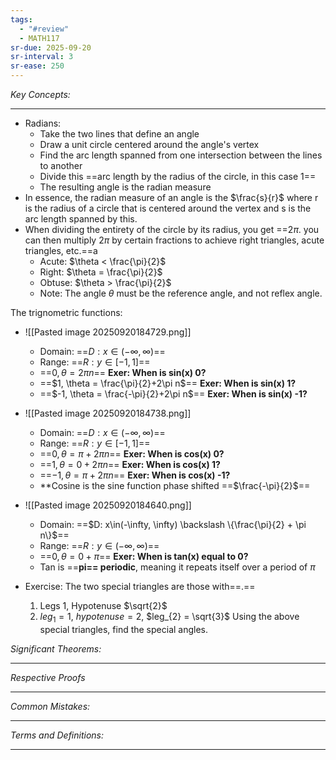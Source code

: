 ```yaml
---
tags:
  - "#review"
  - MATH117
sr-due: 2025-09-20
sr-interval: 3
sr-ease: 250
---
```

*Key Concepts:*
___
- Radians:
	- Take the two lines that define an angle
	- Draw a unit circle centered around the angle's vertex
	- Find the arc length spanned from one intersection between the lines to another
	- Divide this ==arc length by the radius of the circle, in this case 1==
	- The resulting angle is the radian measure
- In essence, the radian measure of an angle is the $\frac{s}{r}$ where r is the radius of a circle that is centered around the vertex and s is the arc length spanned by this. 
- When dividing the entirety of the circle by its radius, you get ==$2\pi$. you can then multiply $2\pi$ by certain fractions to achieve right triangles, acute triangles, etc.==a
	- Acute: $\theta < \frac{\pi}{2}$
	- Right: $\theta = \frac{\pi}{2}$
	- Obtuse: $\theta > \frac{\pi}{2}$
	- Note: The angle $\theta$ must be the reference angle, and not reflex angle. 

The trignometric functions:
- ![[Pasted image 20250920184729.png]]
	- Domain: ==$D: x\in(-\infty, \infty)$==
	- Range: ==$R: y\in[-1, 1]$==
	- ==$0, \theta=2\pi n$== **Exer: When is sin(x) 0?**
	- ==$1, \theta = \frac{\pi}{2}+2\pi n$== **Exer: When is sin(x) 1?**
	- ==$-1, \theta = \frac{-\pi}{2}+2\pi n$== **Exer: When is sin(x) -1?**
- ![[Pasted image 20250920184738.png]]
	- Domain: ==$D: x\in(-\infty, \infty)$==
	- Range: ==$R: y\in[-1, 1]$==
	- ==$0, \theta = \pi + 2\pi n$== **Exer: When is cos(x) 0?**
	- ==$1, \theta = 0+2\pi n$== **Exer: When is cos(x) 1?**
	- ==$-1, \theta = \pi+2\pi n$== **Exer: When is cos(x) -1?**
	- **Cosine is the sine function phase shifted ==$\frac{-\pi}{2}$==
- ![[Pasted image 20250920184640.png]]
	- Domain: ==$D: x\in(-\infty, \infty) \backslash \{\frac{\pi}{2} + \pi n\}$==
	- Range: ==$R: y\in(-\infty, \infty)$==
	- ==$0, \theta = 0+\pi$== **Exer: When is tan(x) equal to 0?**
	-  Tan is ==**pi== periodic**, meaning it repeats itself over a period of $\pi$

- Exercise: The two special triangles are those with==.==
	1.  Legs 1, Hypotenuse $\sqrt{2}$
	2. $leg_{1}= 1$, $hypotenuse = 2$, $leg_{2} = \sqrt{3}$
	Using the above special triangles, find the special angles. 

*Significant Theorems:*
___

*Respective Proofs*
___

*Common Mistakes:*
___

*Terms and Definitions:*
___

